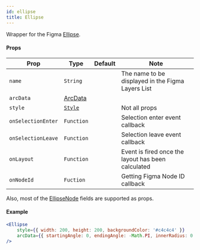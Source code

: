 ```yaml
---
id: ellipse
title: Ellipse
---
```


Wrapper for the Figma [Ellipse](https://www.figma.com/plugin-docs/api/EllipseNode/).

#### Props

| Prop       | Type     | Default | Note                                              |
| ---------- | -------- | ------- | ------------------------------------------------- |
| `name`     | `String` |         | The name to be displayed in the Figma Layers List |
| `arcData`  | [ArcData](https://www.figma.com/plugin-docs/api/ArcData/) |         |  |
| `style`    | [`Style`](/docs/styling)   |         | Not all props                                                 |
| `onSelectionEnter` | `Function` |  | Selection enter event callback  |
| `onSelectionLeave` | `Function` |  | Selection leave event callback  |
| `onLayout` | `Function` |  | Event is fired once the layout has been calculated  |
| `onNodeId` | `Fuction` | | Getting Figma Node ID callback |  

Also, most of the [EllipseNode](https://www.figma.com/plugin-docs/api/EllipseNode/) fields are supported as props.

#### Example

```jsx
<Ellipse
    style={{ width: 200, height: 200, backgroundColor: '#c4c4c4' }}
    arcData={{ startingAngle: 0, endingAngle: -Math.PI, innerRadius: 0.5 }}
/>
```
